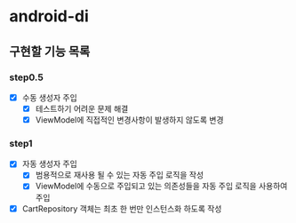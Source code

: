 # android-di

## 구현할 기능 목록

### step0.5

- [x] 수동 생성자 주입
  - [x] 테스트하기 어려운 문제 해결
  - [x] ViewModel에 직접적인 변경사항이 발생하지 않도록 변경

### step1

- [x] 자동 생성자 주입
  - [x] 범용적으로 재사용 될 수 있는 자동 주입 로직을 작성
  - [x] ViewModel에 수동으로 주입되고 있는 의존성들을 자동 주입 로직을 사용하여 주입
- [x] CartRepository 객체는 최초 한 번만 인스턴스화 하도록 작성
